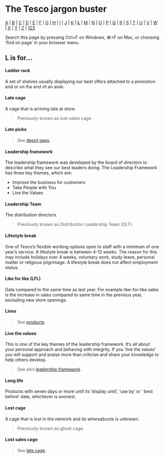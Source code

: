 # The Tesco jargon buster

[A](a.md) | [B](b.md) | [C](c.md) | [D](d.md) | [E](e.md) | [F](f.md) | [G](g.md) | [H](h.md) | [I](i.md) | [J](j.md) | [K](k.md) | [**L**](l.md) | [M](m.md) | [N](n.md) | [O](o.md) | [P](p.md) | [Q](q.md) | [R](r.md) | [S](s.md) | [T](t.md) | [U](u.md) | [V](v.md) | [W](w.md) | [X](x.md) | [Y](y.md) | [Z](z.md) | [123](123.md)

Search this page by pressing Ctrl+F on Windows, ⌘+F on Mac, or choosing ‘find on page’ in your browser menu.

## L is for…

#### Ladder rack
A set of shelves usually displaying our best offers attached to a promotion end or on the end of an aisle.

#### Late cage
A cage that is arriving late at store.
> Previously known as lost-sales cage.

#### Late picks
> See [depot gaps](d.md#depot-gaps).

#### Leadership framework
The leadership framework was developed by the board of directors to describe what they see our best leaders doing. The Leadership Framework has three key themes, which are:
- Improve the business for customers
- Take People with You
- Live the Values

#### Leadership Team
The distribution directors.
> Previously known as Distribution Leadership Team (DLT).

#### Lifestyle break
One of Tesco’s flexible working options open to staff with a minimum of one year’s service. A lifestyle break is between 4-12 weeks. The reason for this may include holidays over 4 weeks, voluntary work, study leave, personal matter or religious pilgrimage. A lifestyle break does not affect employment status.

#### Like for like (LFL)
Data compared to the same time as last year. For example like-for-like sales is the increase in sales compared to same time in the previous year, excluding new store openings.

#### Lines
> See [products](p.md#products).

#### Live the values
This is one of the key themes of the leadership framework. It’s all about your personal approach and behaving with integrity. If you ‘live the values’ you will support and praise more than criticise and share your knowledge to help others develop.
> See also [leadership framework](#leadership-framework).

#### Long life
Products with seven days or more until its ‘display until’, ‘use by’ or ‘ best before’ date, whichever is soonest.

#### Lost cage
A cage that is lost in the network and its whereabouts is unknown.
> Previously known as ghost cage.

#### Lost sales cage
> See [late cage](#late-cage).
